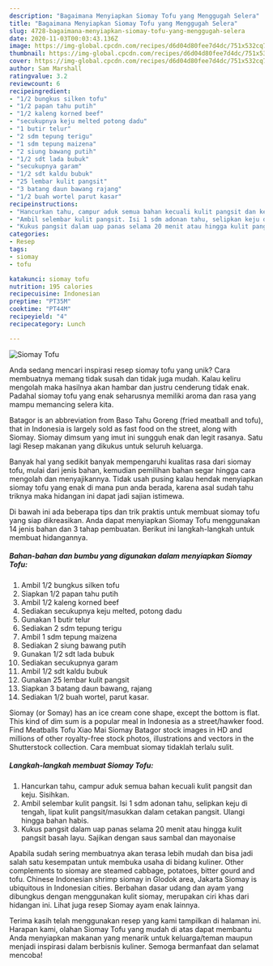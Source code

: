 ```yaml
---
description: "Bagaimana Menyiapkan Siomay Tofu yang Menggugah Selera"
title: "Bagaimana Menyiapkan Siomay Tofu yang Menggugah Selera"
slug: 4728-bagaimana-menyiapkan-siomay-tofu-yang-menggugah-selera
date: 2020-11-03T00:03:43.136Z
image: https://img-global.cpcdn.com/recipes/d6d04d80fee7d4dc/751x532cq70/siomay-tofu-foto-resep-utama.jpg
thumbnail: https://img-global.cpcdn.com/recipes/d6d04d80fee7d4dc/751x532cq70/siomay-tofu-foto-resep-utama.jpg
cover: https://img-global.cpcdn.com/recipes/d6d04d80fee7d4dc/751x532cq70/siomay-tofu-foto-resep-utama.jpg
author: Sam Marshall
ratingvalue: 3.2
reviewcount: 6
recipeingredient:
- "1/2 bungkus silken tofu"
- "1/2 papan tahu putih"
- "1/2 kaleng korned beef"
- "secukupnya keju melted potong dadu"
- "1 butir telur"
- "2 sdm tepung terigu"
- "1 sdm tepung maizena"
- "2 siung bawang putih"
- "1/2 sdt lada bubuk"
- "secukupnya garam"
- "1/2 sdt kaldu bubuk"
- "25 lembar kulit pangsit"
- "3 batang daun bawang rajang"
- "1/2 buah wortel parut kasar"
recipeinstructions:
- "Hancurkan tahu, campur aduk semua bahan kecuali kulit pangsit dan keju. Sisihkan."
- "Ambil selembar kulit pangsit. Isi 1 sdm adonan tahu, selipkan keju di tengah, lipat kulit pangsit/masukkan dalam cetakan pangsit. Ulangi hingga bahan habis."
- "Kukus pangsit dalam uap panas selama 20 menit atau hingga kulit pangsit basah layu. Sajikan dengan saus sambal dan mayonaise"
categories:
- Resep
tags:
- siomay
- tofu

katakunci: siomay tofu 
nutrition: 195 calories
recipecuisine: Indonesian
preptime: "PT35M"
cooktime: "PT44M"
recipeyield: "4"
recipecategory: Lunch

---
```



![Siomay Tofu](https://img-global.cpcdn.com/recipes/d6d04d80fee7d4dc/751x532cq70/siomay-tofu-foto-resep-utama.jpg)

Anda sedang mencari inspirasi resep siomay tofu yang unik? Cara membuatnya memang tidak susah dan tidak juga mudah. Kalau keliru mengolah maka hasilnya akan hambar dan justru cenderung tidak enak. Padahal siomay tofu yang enak seharusnya memiliki aroma dan rasa yang mampu memancing selera kita.

Batagor is an abbreviation from Baso Tahu Goreng (fried meatball and tofu), that in Indonesia is largely sold as fast food on the street, along with Siomay. Siomay dimsum yang imut ini sungguh enak dan legit rasanya. Satu lagi Resep makanan yang dikukus untuk seluruh keluarga.

Banyak hal yang sedikit banyak mempengaruhi kualitas rasa dari siomay tofu, mulai dari jenis bahan, kemudian pemilihan bahan segar hingga cara mengolah dan menyajikannya. Tidak usah pusing kalau hendak menyiapkan siomay tofu yang enak di mana pun anda berada, karena asal sudah tahu triknya maka hidangan ini dapat jadi sajian istimewa.


Di bawah ini ada beberapa tips dan trik praktis untuk membuat siomay tofu yang siap dikreasikan. Anda dapat menyiapkan Siomay Tofu menggunakan 14 jenis bahan dan 3 tahap pembuatan. Berikut ini langkah-langkah untuk membuat hidangannya.

<!--inarticleads1-->

##### Bahan-bahan dan bumbu yang digunakan dalam menyiapkan Siomay Tofu:

1. Ambil 1/2 bungkus silken tofu
1. Siapkan 1/2 papan tahu putih
1. Ambil 1/2 kaleng korned beef
1. Sediakan secukupnya keju melted, potong dadu
1. Gunakan 1 butir telur
1. Sediakan 2 sdm tepung terigu
1. Ambil 1 sdm tepung maizena
1. Sediakan 2 siung bawang putih
1. Gunakan 1/2 sdt lada bubuk
1. Sediakan secukupnya garam
1. Ambil 1/2 sdt kaldu bubuk
1. Gunakan 25 lembar kulit pangsit
1. Siapkan 3 batang daun bawang, rajang
1. Sediakan 1/2 buah wortel, parut kasar.


Siomay (or Somay) has an ice cream cone shape, except the bottom is flat. This kind of dim sum is a popular meal in Indonesia as a street/hawker food. Find Meatballs Tofu Xiao Mai Siomay Batagor stock images in HD and millions of other royalty-free stock photos, illustrations and vectors in the Shutterstock collection. Cara membuat siomay tidaklah terlalu sulit. 

<!--inarticleads2-->

##### Langkah-langkah membuat Siomay Tofu:

1. Hancurkan tahu, campur aduk semua bahan kecuali kulit pangsit dan keju. Sisihkan.
1. Ambil selembar kulit pangsit. Isi 1 sdm adonan tahu, selipkan keju di tengah, lipat kulit pangsit/masukkan dalam cetakan pangsit. Ulangi hingga bahan habis.
1. Kukus pangsit dalam uap panas selama 20 menit atau hingga kulit pangsit basah layu. Sajikan dengan saus sambal dan mayonaise


Apabila sudah sering membuatnya akan terasa lebih mudah dan bisa jadi salah satu kesempatan untuk membuka usaha di bidang kuliner. Other complements to siomay are steamed cabbage, potatoes, bitter gourd and tofu. Chinese Indonesian shrimp siomay in Glodok area, Jakarta Siomay is ubiquitous in Indonesian cities. Berbahan dasar udang dan ayam yang dibungkus dengan menggunakan kulit siomay, merupakan ciri khas dari hidangan ini. Lihat juga resep Siomay ayam enak lainnya. 

Terima kasih telah menggunakan resep yang kami tampilkan di halaman ini. Harapan kami, olahan Siomay Tofu yang mudah di atas dapat membantu Anda menyiapkan makanan yang menarik untuk keluarga/teman maupun menjadi inspirasi dalam berbisnis kuliner. Semoga bermanfaat dan selamat mencoba!
